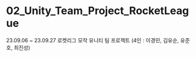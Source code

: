 # 02_Unity_Team_Project_RocketLeague
23.09.06 ~ 23.09.27 로켓리그 모작 유니티 팀 프로젝트 (4인 : 이경민, 김유순, 유준호, 최진성)
